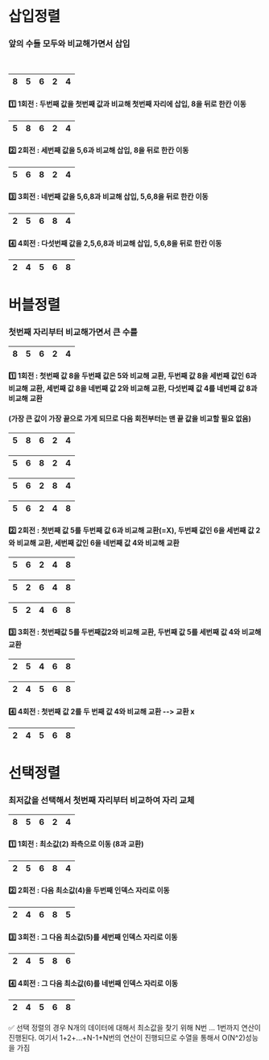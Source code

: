 # 삽입정렬
### 앞의 수들 모두와 비교해가면서 삽입
<br>

|8|5|6|2|4|
|---|---|---|---|---|

#### 1️⃣ 1회전 : 두번째 값을 첫번째 값과 비교해 첫번째 자리에 삽입, 8을 뒤로 한칸 이동

|5|8|6|2|4|
|---|---|---|---|---|

#### 2️⃣ 2회전 : 세번째 값을 5,6과 비교해 삽입, 8을 뒤로 한칸 이동

|5|6|8|2|4|
|---|---|---|---|---|

#### 3️⃣ 3회전 : 네번째 값을 5,6,8과 비교해 삽입, 5,6,8을 뒤로 한칸 이동

|2|5|6|8|4|
|---|---|---|---|---|

#### 4️⃣ 4회전 : 다섯번째 값을 2,5,6,8과 비교해 삽입, 5,6,8을 뒤로 한칸 이동

|2|4|5|6|8|
|---|---|---|---|---|

# 버블정렬
### 첫번째 자리부터 비교해가면서 큰 수를 

|8|5|6|2|4|
|---|---|---|---|---|

#### 1️⃣ 1회전 : 첫번째 값 8을 두번째 값은 5와 비교해 교환, 두번째 값 8을 세번째 값인 6과 비교해 교환, 세번째 값 8을 네번째 값 2와 비교해 교환, 다섯번째 값 4를 네번째 값 8과 비교해 교환
#### (가장 큰 값이 가장 끝으로 가게 되므로 다음 회전부터는 맨 끝 값을 비교할 필요 없음)

|5|8|6|2|4|
|---|---|---|---|---|

|5|6|8|2|4|
|---|---|---|---|---|

|5|6|2|8|4|
|---|---|---|---|---|

|5|6|2|4|8|
|---|---|---|---|---|

#### 2️⃣ 2회전 : 첫번째 값 5를 두번째 값 6과 비교해 교환(=X), 두번째 값인 6을 세번째 값 2와 비교해 교환, 세번째 값인 6을 네번째 값 4와 비교해 교환

|5|6|2|4|8|
|---|---|---|---|---|

|5|2|6|4|8|
|---|---|---|---|---|

|5|2|4|6|8|
|---|---|---|---|---|

#### 3️⃣ 3회전 : 첫번째값 5를 두번째값2와 비교해 교환, 두번째 값 5를 세번째 값 4와 비교해 교환

|2|5|4|6|8|
|---|---|---|---|---|

|2|4|5|6|8|
|---|---|---|---|---|

#### 4️⃣ 4회전 : 첫번째 값 2를 두 번째 값 4와 비교해 교환 --> 교환 x

|2|4|5|6|8|
|---|---|---|---|---|

# 선택정렬
### 최저값을 선택해서 첫번째 자리부터 비교하여 자리 교체

|8|5|6|2|4|
|---|---|---|---|---|

#### 1️⃣ 1회전 : 최소값(2) 좌측으로 이동 (8과 교환)

|2|5|6|8|4|
|---|---|---|---|---|

#### 2️⃣ 2회전 : 다음 최소값(4)을 두번째 인덱스 자리로 이동

|2|4|6|8|5|
|---|---|---|---|---|

#### 3️⃣ 3회전 : 그 다음 최소값(5)를 세번째 인덱스 자리로 이동

|2|4|5|8|6|
|---|---|---|---|---|

#### 4️⃣ 4회전 : 그 다음 최소값(6)를 네번째 인덱스 자리로 이동

|2|4|5|6|8|
|---|---|---|---|---|

✅ 선택 정렬의 경우 N개의 데이터에 대해서 최소값을 찾기 위해 N번 ... 1번까지 연산이 진행된다. 여기서 1+2+...+N-1+N번의 연산이 진행되므로 수열을 통해서 O(N^2)성능을 가짐



